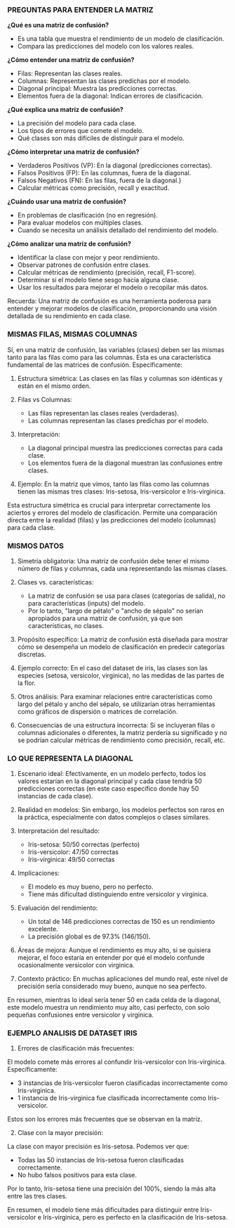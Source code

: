 
### PREGUNTAS PARA ENTENDER LA MATRIZ

**¿Qué es una matriz de confusión?**
- Es una tabla que muestra el rendimiento de un modelo de clasificación.
- Compara las predicciones del modelo con los valores reales.

**¿Cómo entender una matriz de confusión?**
- Filas: Representan las clases reales.
- Columnas: Representan las clases predichas por el modelo.
- Diagonal principal: Muestra las predicciones correctas.
- Elementos fuera de la diagonal: Indican errores de clasificación.

**¿Qué explica una matriz de confusión?**
- La precisión del modelo para cada clase.
- Los tipos de errores que comete el modelo.
- Qué clases son más difíciles de distinguir para el modelo.

**¿Cómo interpretar una matriz de confusión?**
- Verdaderos Positivos (VP): En la diagonal (predicciones correctas).
- Falsos Positivos (FP): En las columnas, fuera de la diagonal.
- Falsos Negativos (FN): En las filas, fuera de la diagonal.}
- Calcular métricas como precisión, recall y exactitud.

**¿Cuándo usar una matriz de confusión?**
- En problemas de clasificación (no en regresión).
- Para evaluar modelos con múltiples clases.
- Cuando se necesita un análisis detallado del rendimiento del modelo.

**¿Cómo analizar una matriz de confusión?**
- Identificar la clase con mejor y peor rendimiento.
- Observar patrones de confusión entre clases.
- Calcular métricas de rendimiento (precisión, recall, F1-score).
- Determinar si el modelo tiene sesgo hacia alguna clase.
- Usar los resultados para mejorar el modelo o recopilar más datos.

Recuerda: Una matriz de confusión es una herramienta poderosa para entender y mejorar modelos de clasificación, proporcionando una visión detallada de su rendimiento en cada clase.

### MISMAS FILAS, MISMAS COLUMNAS

Sí, en una matriz de confusión, las variables (clases) deben ser las mismas tanto para las filas como para las columnas. Esta es una característica fundamental de las matrices de confusión. Específicamente:

1. Estructura simétrica: Las clases en las filas y columnas son idénticas y están en el mismo orden.

2. Filas vs Columnas:
   - Las filas representan las clases reales (verdaderas).
   - Las columnas representan las clases predichas por el modelo.

3. Interpretación:
   - La diagonal principal muestra las predicciones correctas para cada clase.
   - Los elementos fuera de la diagonal muestran las confusiones entre clases.

4. Ejemplo: En la matriz que vimos, tanto las filas como las columnas tienen las mismas tres clases: Iris-setosa, Iris-versicolor e Iris-virginica.

Esta estructura simétrica es crucial para interpretar correctamente los aciertos y errores del modelo de clasificación. Permite una comparación directa entre la realidad (filas) y las predicciones del modelo (columnas) para cada clase.

### MISMOS DATOS

1. Simetría obligatoria: Una matriz de confusión debe tener el mismo número de filas y columnas, cada una representando las mismas clases.

2. Clases vs. características:
   - La matriz de confusión se usa para clases (categorías de salida), no para características (inputs) del modelo.
   - Por lo tanto, "largo de pétalo" o "ancho de sépalo" no serían apropiados para una matriz de confusión, ya que son características, no clases.

3. Propósito específico: La matriz de confusión está diseñada para mostrar cómo se desempeña un modelo de clasificación en predecir categorías discretas.

4. Ejemplo correcto: En el caso del dataset de iris, las clases son las especies (setosa, versicolor, virginica), no las medidas de las partes de la flor.

5. Otros análisis: Para examinar relaciones entre características como largo del pétalo y ancho del sépalo, se utilizarían otras herramientas como gráficos de dispersión o matrices de correlación.

6. Consecuencias de una estructura incorrecta: Si se incluyeran filas o columnas adicionales o diferentes, la matriz perdería su significado y no se podrían calcular métricas de rendimiento como precisión, recall, etc.


### LO QUE REPRESENTA LA DIAGONAL

1. Escenario ideal:
   Efectivamente, en un modelo perfecto, todos los valores estarían en la diagonal principal y cada clase tendría 50 predicciones correctas (en este caso específico donde hay 50 instancias de cada clase).

2. Realidad en modelos:
   Sin embargo, los modelos perfectos son raros en la práctica, especialmente con datos complejos o clases similares.

3. Interpretación del resultado:
   - Iris-setosa: 50/50 correctas (perfecto)
   - Iris-versicolor: 47/50 correctas
   - Iris-virginica: 49/50 correctas

4. Implicaciones:
   - El modelo es muy bueno, pero no perfecto.
   - Tiene más dificultad distinguiendo entre versicolor y virginica.

5. Evaluación del rendimiento:
   - Un total de 146 predicciones correctas de 150 es un rendimiento excelente.
   - La precisión global es de 97.3% (146/150).

6. Áreas de mejora:
   Aunque el rendimiento es muy alto, si se quisiera mejorar, el foco estaría en entender por qué el modelo confunde ocasionalmente versicolor con virginica.

7. Contexto práctico:
   En muchas aplicaciones del mundo real, este nivel de precisión sería considerado muy bueno, aunque no sea perfecto.

En resumen, mientras lo ideal sería tener 50 en cada celda de la diagonal, este modelo muestra un rendimiento muy alto, casi perfecto, con solo pequeñas confusiones entre versicolor y virginica.

### EJEMPLO ANALISIS DE DATASET IRIS

1. Errores de clasificación más frecuentes:

El modelo comete más errores al confundir Iris-versicolor con Iris-virginica. Específicamente:
- 3 instancias de Iris-versicolor fueron clasificadas incorrectamente como Iris-virginica.
- 1 instancia de Iris-virginica fue clasificada incorrectamente como Iris-versicolor.

Estos son los errores más frecuentes que se observan en la matriz.

2. Clase con la mayor precisión:

La clase con mayor precisión es Iris-setosa. Podemos ver que:
- Todas las 50 instancias de Iris-setosa fueron clasificadas correctamente.
- No hubo falsos positivos para esta clase.

Por lo tanto, Iris-setosa tiene una precisión del 100%, siendo la más alta entre las tres clases.

En resumen, el modelo tiene más dificultades para distinguir entre Iris-versicolor e Iris-virginica, pero es perfecto en la clasificación de Iris-setosa.